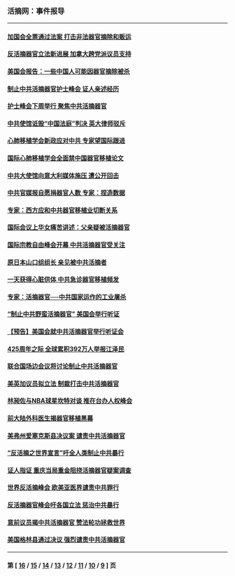 ### 活摘网：事件报导
---
#### [加国会全票通过法案 打击非法器官摘除和贩运](../../pages/nf5877/n13884924.md?03120430) 
#### [反活摘器官立法新进展 加拿大跨党派议员支持](../../pages/nf5877/n13876061.md?03120430) 
#### [美国会报告：一些中国人可能因器官摘除被杀](../../pages/nf5877/n13867964.md?03120430) 
#### [制止中共活摘器官护士峰会 证人亲述经历](../../pages/nf5877/n13859007.md?03120430) 
#### [护士峰会下周举行 聚焦中共活摘器官](../../pages/nf5877/n13855418.md?03120430) 
#### [中共使馆诋毁“中国法庭”判决 英大律师驳斥](../../pages/nf5877/n13833945.md?03120430) 
#### [心肺移植学会新政应对中共 专家望国际跟进](../../pages/nf5877/n13829043.md?03120430) 
#### [国际心肺移植学会全面禁中国器官移植论文](../../pages/nf5877/n13827785.md?03120430) 
#### [中共大使馆向意大利媒体施压 遭公开回击](../../pages/nf5877/n13826038.md?03120430) 
#### [中共官媒报自愿捐器官人数 专家：捏造数据](../../pages/nf5877/n13814130.md?03120430) 
#### [专家：西方应和中共器官移植业切断关系](../../pages/nf5877/n13772828.md?03120430) 
#### [国际会议上华女痛苦讲述：父亲疑被活摘器官](../../pages/nf5877/n13771583.md?03120430) 
#### [国际宗教自由峰会开幕 中共活摘器官受关注](../../pages/nf5877/n13769995.md?03120430) 
#### [原日本山口组组长 亲见被中共活摘者](../../pages/nf5877/n13767360.md?03120430) 
#### [一天获得心脏供体 中共急诊器官移植频发](../../pages/nf5877/n13764689.md?03120430) 
#### [专家：活摘器官──中共国家运作的工业屠杀](../../pages/nf5877/n13761178.md?03120430) 
#### [“制止中共野蛮活摘器官” 美国会举行听证](../../pages/nf5877/n13735831.md?03120430) 
#### [【预告】美国会就中共活摘器官举行听证会](../../pages/nf5877/n13732843.md?03120430) 
#### [425周年之际 全球累积392万人举报江泽民](../../pages/nf5877/n13719232.md?03120430) 
#### [联合国场边会议将讨论制止中共活摘器官](../../pages/nf5877/n13656361.md?03120430) 
#### [美英加议员拟立法 制裁打击中共活摘器官](../../pages/nf5877/n13430251.md?03120430) 
#### [林昶佐与NBA球星坎特对谈 推在台办人权峰会](../../pages/nf5877/n13414467.md?03120430) 
#### [前大陆外科医生揭器官移植黑幕](../../pages/nf5877/n13401416.md?03120430) 
#### [美弗州爱塞克斯县决议案 谴责中共活摘器官](../../pages/nf5877/n13320919.md?03120430) 
#### [“反活摘之世界宣言”吁全人类制止中共暴行](../../pages/nf5877/n13259730.md?03120430) 
#### [证人指证 重庆当局重金阻挠活摘器官疑案调查](../../pages/nf5877/n13259127.md?03120430) 
#### [世界反活摘峰会 欧美亚医界谴责中共罪行](../../pages/nf5877/n13253550.md?03120430) 
#### [反活摘器官峰会吁各国立法 惩治中共暴行](../../pages/nf5877/n13245052.md?03120430) 
#### [意前议员揭中共活摘器官 赞法轮功拯救世界](../../pages/nf5877/n13203445.md?03120430) 
#### [美国格林县通过决议 强烈谴责中共活摘器官](../../pages/nf5877/n13119367.md?03120430) 

---
#### 第 [ [16](./16.md?03120430) / [15](./15.md?03120430) / [14](./14.md?03120430) / [13](./13.md?03120430) / [12](./12.md?03120430) / [11](./11.md?03120430) / [10](./10.md?03120430) / [9](./9.md?03120430) ] 页

